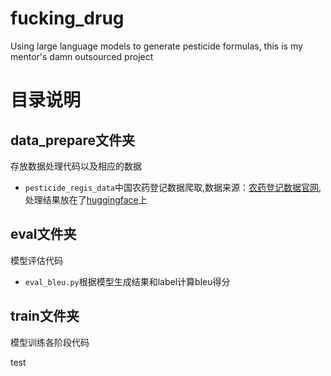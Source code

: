 # fucking_drug
Using large language models to generate pesticide formulas, this is my mentor's damn outsourced project

# 目录说明
## data_prepare文件夹
存放数据处理代码以及相应的数据
- `pesticide_regis_data`中国农药登记数据爬取,数据来源：[农药登记数据官网](http://www.icama.org.cn/zwb/dataCenter),处理结果放在了[huggingface](https://github.com/htesd/fucking_drug.git)上

## eval文件夹
模型评估代码
- `eval_bleu.py`根据模型生成结果和label计算bleu得分

## train文件夹
模型训练各阶段代码

test
